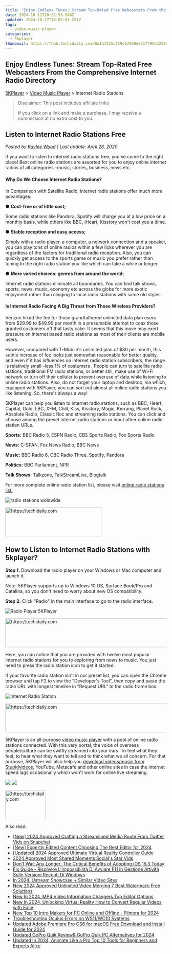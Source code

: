 ```yaml
---
title: "Enjoy Endless Tunes: Stream Top-Rated Free Webcasters From the Comprehensive Internet Radio Directory"
date: 2024-10-11T20:32:53.546Z
updated: 2024-10-17T18:07:03.251Z
tags:
  - video-music-player
categories:
  - 5kplayer
thumbnail: https://thmb.techidaily.com/0a1a7225cf59c67660e5517795e22301d6d92dc2445c6377515e5503eb99dcd0.jpg
---
```


## Enjoy Endless Tunes: Stream Top-Rated Free Webcasters From the Comprehensive Internet Radio Directory

[5KPlayer](https://tools.techidaily.com/5kplayer/products/) \> [Video Music Player](https://tools.techidaily.com/5kplayer/video-music-player/) \> Internet Radio Stations

>  Disclaimer: This post includes affiliate links
>
>  If you click on a link and make a purchase, I may receive a commission at no extra cost to you.
>

## Listen to Internet Radio Stations Free

 _Posted by [Kaylee Wood](https://www.quora.com/profile/Amanda-Hu-21) | Last update: April 28, 2020_

If you want to listen to internet radio stations free, you've come to the right place! Best online radio stations are assorted for you to enjoy online internet radios of all categories –music, stories, business, news etc.

#### **Why Do We Choose Internet Radio Stations?**

In Comparison with Satellite Radio, internet radio stations offer much more advantages: 

● **Cost-free or of little cost;**

Some radio stations like Pandora, Spotify will charge you at a low price on a monthly basis, while others like BBC, iHeart, Kisstory won't cost you a dime. 

● **Stable reception and easy access;**

Simply with a radio player, a computer, a network connection and a speaker, you can play tons of online radios within a few licks wherever you are regardless of the factors for traditional radio reception. Also, you can quickly get access to the sports game or music you prefer rather than tuning to the right radio station you like which can take a while or longer. 

● **More varied choices: genres from around the world;**

Internet radio stations eliminate all boundaries. You can find talk shows, sports, news, music, economy etc across the globe for more exotic enjoyment rather than clinging to local radio stations with same old styles. 

#### **Is Internet Radio Facing A Big Threat from Those Wireless Providers?**

Verizon hiked the fee for those grandfathered unlimited data plan users from $29.99 to $49.99 per month in a presumable attempt to coax those granted customers off that tasty cake. It seems that this move may exert pressure on internet based radio stations as most of their clients are mobile users. 

However, compared with T-Mobile's unlimited plan of $80 per month, this subtle increase of fee looks just somewhat reasonable for better quality, and even if it has influences on internet radio station subscribers, the range is relatively small –less 1% of costumers . People can turn to satellite radio stations, traditional FM radio stations, or better still, make use of Wi-Fi network or turn off their cellular to prevent overuse of data while listening to online radio stations. Also, do not forget your laptop and desktop, via which, equipped with 5KPlayer, you can sort out almost all online radio stations you like listening. So, there's always a way!

5KPlayer can help you listen to internet radio stations, such as BBC, Heart, Capital, Gold, LBC, XFM, Chill, Kiss, Kisstory, Magic, Kerrang, Planet Rock, Absolute Radio, Classic Roc and streaming radio stations. You can click and choose among the preset internet radio stations or input other online radio station URLs.

**Sports:** BBC Radio 5, ESPN Radio, CBS Sports Radio, Fox Sports Radio

**News:** C-SPAN, Fox News Radio, BBC News

**Music:** BBC Radio 6, CBC Radio Three, Spotify, Pandora

**Politics:** BBC Parliament, NPR 

**Talk Shows:** Talkzone, TalkStreamLive, Blogtalk

For more complete online radio station list, please visit [online radio stations list.](https://en.wikipedia.org/wiki/List%5Fof%5FInternet%5Fradio%5Fstations)

![radio stations woldwide](https://www.5kplayer.com/video-music-player/img/radio-stations-zjy.jpg) 

<!-- affiliate ads begin -->
<a href="https://aligracehair.sjv.io/c/5597632/1885928/19272" target="_top" id="1885928">
  <img src="//a.impactradius-go.com/display-ad/19272-1885928" border="0" alt="https://techidaily.com" width="300" height="90"/>
</a>
<img height="0" width="0" src="https://aligracehair.sjv.io/i/5597632/1885928/19272" style="position:absolute;visibility:hidden;" border="0" />
<!-- affiliate ads end -->

## How to Listen to Internet Radio Stations with 5kplayer?

**Step 1.** Download the radio player on your Windows or Mac computer and launch it.

Note: 5KPlayer supports up to Windows 10 OS, Surface Book/Pro and Catalina, so you don't need to worry about new OS compatibility.

**Step 2.** Click "Radio" in the main interface to go to the radio interface.

![Radio Player 5KPlayer](https://www.5kplayer.com/video-music-player/img/5k-radio-xsy-031701.jpg) 

<!-- affiliate ads begin -->
<a href="https://appsumo.8odi.net/c/5597632/2044583/7443" target="_top" id="2044583">
  <img src="//a.impactradius-go.com/display-ad/7443-2044583" border="0" alt="https://techidaily.com" width="728" height="90"/>
</a>
<img height="0" width="0" src="https://appsumo.8odi.net/i/5597632/2044583/7443" style="position:absolute;visibility:hidden;" border="0" />
<!-- affiliate ads end -->

Here, you can notice that you are provided with twelve most popular internet radio stations for you to exploring from news to music. You just need to press the radio station icon to get it started.

If your favorite radio station isn't in our preset list, you can open the Chrome browser and tap F2 to view the "Developer's Tool", then copy and paste the radio URL with longest timeline in "Request URL" to the radio frame box.

![Internet Radio Station](https://www.5kplayer.com/video-music-player/img/5k-radio-xsy-031702.jpg) 

<!-- affiliate ads begin -->
<a href="https://appsumo.8odi.net/c/5597632/2075476/7443" target="_top" id="2075476">
  <img src="//a.impactradius-go.com/display-ad/7443-2075476" border="0" alt="https://techidaily.com" width="728" height="90"/>
</a>
<img height="0" width="0" src="https://appsumo.8odi.net/i/5597632/2075476/7443" style="position:absolute;visibility:hidden;" border="0" />
<!-- affiliate ads end -->

5KPlayer is an all-purpose [video music player](https://tools.techidaily.com/5kplayer/video-music-player/) with a pool of online radio stations connected. With this very portal, the voice of overseas people/culture can be swiftly streamed into your ears. To feel what they feel, to hear what they want to tell and to think what we all concern. For that purpose, 5KPlayer will also help you [download videos/music from Stupidvideos](https://tools.techidaily.com/5kplayer/youtube-download/), YouTube, Metacafe and other online sites in case the internet speed lags occasionally which won't work for online live streaming. 

[![](https://www.5kplayer.com/video-music-player/../button/freedownwhitewin.png)](https://tools.techidaily.com/5kplayer/products/) [![](https://www.5kplayer.com/video-music-player/../button/freedownbackmac.png)](https://tools.techidaily.com/5kplayer/products/)

<!-- affiliate ads begin -->
<a href="https://25home.pxf.io/c/5597632/2148637/16836" target="_top" id="2148637">
  <img src="//a.impactradius-go.com/display-ad/16836-2148637" border="0" alt="https://techidaily.com" width="125" height="90"/>
</a>
<img height="0" width="0" src="https://25home.pxf.io/i/5597632/2148637/16836" style="position:absolute;visibility:hidden;" border="0" />
<!-- affiliate ads end -->

<ins class="adsbygoogle"
     style="display:block"
     data-ad-format="autorelaxed"
     data-ad-client="ca-pub-7571918770474297"
     data-ad-slot="1223367746"></ins>

<ins class="adsbygoogle"
     style="display:block"
     data-ad-client="ca-pub-7571918770474297"
     data-ad-slot="8358498916"
     data-ad-format="auto"
     data-full-width-responsive="true"></ins>

<span class="atpl-alsoreadstyle">Also read:</span>
<div><ul>
<li><a href="https://twitter-videos.techidaily.com/new-2024-approved-crafting-a-streamlined-media-route-from-twitter-vids-on-snapchat/"><u>[New] 2024 Approved Crafting a Streamlined Media Route From Twitter Vids on Snapchat</u></a></li>
<li><a href="https://youtube-docs.techidaily.com/xpertly-edited-content-choosing-the-best-editor-for-2024/"><u>[New] Expertly Edited Content Choosing The Best Editor for 2024</u></a></li>
<li><a href="https://fox-http.techidaily.com/updated-2024-approved-ultimate-virtual-reality-controller-guide/"><u>[Updated] 2024 Approved Ultimate Virtual Reality Controller Guide</u></a></li>
<li><a href="https://facebook-videos.techidaily.com/2024-approved-most-shared-moments-socials-star-vids/"><u>2024 Approved Most Shared Moments Social's Star Vids</u></a></li>
<li><a href="https://fox-that.techidaily.com/dont-wait-any-longer-the-critical-benefits-of-adopting-ios-153-today/"><u>Don't Wait Any Longer: The Critical Benefits of Adopting iOS 15.3 Today</u></a></li>
<li><a href="https://win-unique.techidaily.com/fix-guide-risolvere-limpossibilita-di-avviare-f11-in-gestione-attivita-sulle-versioni-recenti-di-windows/"><u>Fix Guide - Risolvere L'Impossibilità Di Avviare F11 in Gestione Attività Sulle Versioni Recenti Di Windows</u></a></li>
<li><a href="https://some-guidance.techidaily.com/in-2024-ustream-showcase-plus-similar-video-sites/"><u>In 2024, Ustream Showcase + Similar Video Sites</u></a></li>
<li><a href="https://video-ai-editor.techidaily.com/new-2024-approved-unlimited-video-merging-7-best-watermark-free-solutions/"><u>New 2024 Approved Unlimited Video Merging 7 Best Watermark-Free Solutions</u></a></li>
<li><a href="https://video-ai-editor.techidaily.com/new-in-2024-mp4-video-information-changers-top-editor-options/"><u>New In 2024, MP4 Video Information Changers Top Editor Options</u></a></li>
<li><a href="https://video-ai-editor.techidaily.com/new-in-2024-unlocking-virtual-reality-how-to-convert-regular-videos-with-ease/"><u>New In 2024, Unlocking Virtual Reality How to Convert Regular Videos with Ease</u></a></li>
<li><a href="https://video-ai-editor.techidaily.com/new-top-10-intro-makers-for-pc-online-and-offline-filmora-for-2024/"><u>New Top 10 Intro Makers for PC Online and Offline - Filmora for 2024</u></a></li>
<li><a href="https://win11-tips.techidaily.com/troubleshooting-oculus-errors-on-ws11wc10-systems/"><u>Troubleshooting Oculus Errors on WS11/WC10 Systems</u></a></li>
<li><a href="https://video-ai-editor.techidaily.com/updated-adobe-premiere-pro-cs6-for-macos-free-download-and-install-guide-for-2024/"><u>Updated Adobe Premiere Pro CS6 for macOS Free Download and Install Guide for 2024</u></a></li>
<li><a href="https://video-ai-editor.techidaily.com/updated-gopro-quik-reviewand-gopro-quik-pc-alternatives-for-2024/"><u>Updated GoPro Quik Review& GoPro Quik PC Alternatives for 2024</u></a></li>
<li><a href="https://video-ai-editor.techidaily.com/updated-in-2024-animate-like-a-pro-top-10-tools-for-beginners-and-experts-alike/"><u>Updated In 2024, Animate Like a Pro Top 10 Tools for Beginners and Experts Alike</u></a></li>
</ul></div>

